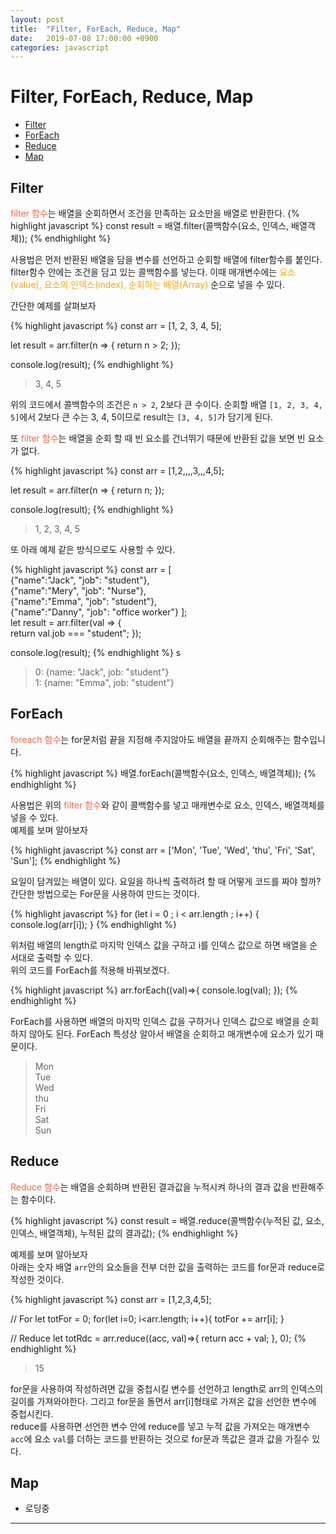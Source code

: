```yaml
---
layout: post
title:  "Filter, ForEach, Reduce, Map"
date:   2019-07-08 17:00:00 +0900
categories: javascript
---
```

<style>
    .clr1 {color: tomato;}
    .clr2 {color: orange;}
</style>


# __Filter, ForEach, Reduce, Map__

- [Filter](#filter)
- [ForEach](#foreach)
- [Reduce](#reduce)
- [Map](#map)

## Filter
<span class="clr1">filter 함수</span>는 배열을 순회하면서 조건을 만족하는 요소만을 배열로 반환한다. 
{% highlight javascript %}
const result = 배열.filter(콜백함수(요소, 인덱스, 배열객체));
{% endhighlight %}

사용법은 먼저 반환된 배열을 담을 변수를 선언하고 순회할 배열에 filter함수를 붙인다. filter함수 안에는 조건을 담고 있는 콜백함수를 넣는다. 
이때 매개변수에는 <span class="clr2">요소(value), 요소의 인덱스(index), 순회하는 배열(Array)</span> 순으로 넣을 수 있다.

간단한 예제를 살펴보자 

{% highlight javascript %}
const arr = [1, 2, 3, 4, 5];

let result = arr.filter(n => { 
	return n > 2;
});

console.log(result);
{% endhighlight %}

> 3, 4, 5

위의 코드에서 콜백함수의 조건은 `n > 2`, 2보다 큰 수이다. 순회할 배열 `[1, 2, 3, 4, 5]`에서 2보다 큰 수는 3, 4, 5이므로 result는 `[3, 4, 5]`가 담기게 된다.

또 <span class="clr1">filter 함수</span>는 배열을 순회 할 때 빈 요소를 건너뛰기 때문에 반환된 값을 보면 빈 요소가 없다.

{% highlight javascript %}
const arr = [1,2,,,,3,,,4,5];

let result = arr.filter(n => { 
	return n;
});

console.log(result);
{% endhighlight %}

> 1, 2, 3, 4, 5

또 아래 예제 같은 방식으로도 사용할 수 있다.

{% highlight javascript %}
const arr = [    
  {"name":"Jack", "job": "student"},    
  {"name":"Mery", "job": "Nurse"},    
  {"name":"Emma", "job": "student"},    
  {"name":"Danny", "job": "office worker"}
];    
let result = arr.filter(val => {    
  return val.job === "student";
});  

console.log(result);
{% endhighlight %}
 s
> 0: {name: "Jack", job: "student"}  
> 1: {name: "Emma", job: "student"}

## ForEach
<span class="clr1">foreach 함수</span>는 for문처럼 끝을 지정해 주지않아도 배열을 끝까지 순회해주는 함수입니다.

{% highlight javascript %}
배열.forEach(콜백함수(요소, 인덱스, 배열객체));
{% endhighlight %}

사용법은 위의 <span class="clr1">filter 함수</span>와 같이 콜백함수를 넣고 매캐변수로 요소, 인덱스, 배열객체를 넣을 수 있다.  
예제를 보며 알아보자

{% highlight javascript %}
const arr = ['Mon', 'Tue', 'Wed', 'thu', 'Fri', 'Sat', 'Sun'];
{% endhighlight %} 

요일이 담겨있는 배열이 있다. 요일을 하나씩 출력하려 할 때 어떻게 코드를 짜야 할까?  
간단한 방법으로는 For문을 사용하여 만드는 것이다.

{% highlight javascript %}
for (let i = 0 ; i < arr.length ; i++) {
    console.log(arr[i]);
}
{% endhighlight %}

위처럼 배열의 length로 마지막 인덱스 값을 구하고 i를 인덱스 값으로 하면 배열을 순서대로 출력할 수 있다.  
위의 코드를 ForEach를 적용해 바꿔보겠다.

{% highlight javascript %}
arr.forEach((val)=>{
    console.log(val);
});
{% endhighlight %}

ForEach를 사용하면 배열의 마지막 인덱스 값을 구하거나 인덱스 값으로 배열을 순회하지 않아도 된다. ForEach 특성상 알아서 배열을 순회하고 매개변수에 요소가 있기 때문이다.

> Mon  
> Tue  
> Wed  
> thu  
> Fri  
> Sat  
> Sun

## Reduce
<span class="clr1">Reduce 함수</span>는 배열을 순회하며 반환된 결과값을 누적시켜 하나의 결과 값을 반환해주는 함수이다. 

{% highlight javascript %}
const result = 배열.reduce(콜백함수(누적된 값, 요소, 인덱스, 배열객체), 누적된 값의 결과값);
{% endhighlight %}

예제를 보며 알아보자  
아래는 숫자 배열 `arr`안의 요소들을 전부 더한 값을 출력하는 코드를 for문과 reduce로 작성한 것이다.

{% highlight javascript %}
const arr = [1,2,3,4,5];

// For
let totFor = 0;
for(let i=0; i<arr.length; i++){
	totFor += arr[i];
}

// Reduce
let totRdc = arr.reduce((acc, val)=>{
    return acc + val;
}, 0);
{% endhighlight %}

> 15

for문을 사용하여 작성하려면 값을 중첩시킬 변수를 선언하고 length로 arr의 인덱스의 길이를 가져와야한다. 그리고 for문을 돌면서 arr[i]형태로 가져온 값을 선언한 변수에 중첩시킨다.  
reduce를 사용하면 선언한 변수 안에 reduce를 넣고 누적 값을 가져오는 매개변수 `acc`에 요소 `val`를 더하는 코드를 반환하는 것으로  for문과 똑값은 결과 값을 가질수 있다.


## Map
- 로딩중

* * * 